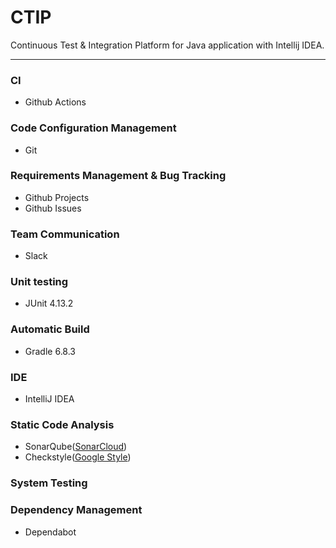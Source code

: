 # CTIP
Continuous Test & Integration Platform for Java application with Intellij IDEA.

---

### CI
- Github Actions

### Code Configuration Management
- Git

### Requirements Management & Bug Tracking
- Github Projects
- Github Issues

### Team Communication 
- Slack

### Unit testing
- JUnit 4.13.2

### Automatic Build
- Gradle 6.8.3

### IDE
- IntelliJ IDEA

### Static Code Analysis
- SonarQube([SonarCloud](https://sonarcloud.io/dashboard?id=sys09270883_ctip))
- Checkstyle([Google Style](https://github.com/google/styleguide/blob/gh-pages/intellij-java-google-style.xml))

### System Testing

### Dependency Management
- Dependabot
